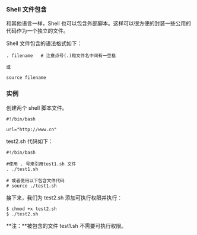### Shell 文件包含

和其他语言一样，Shell 也可以包含外部脚本。这样可以很方便的封装一些公用的代码作为一个独立的文件。

Shell 文件包含的语法格式如下：

```
. filename   # 注意点号(.)和文件名中间有一空格

或

source filename
```


### 实例

创建两个 shell 脚本文件。

```
#!/bin/bash

url="http://www.cn"
```


test2.sh 代码如下：

```
#!/bin/bash

#使用 . 号来引用test1.sh 文件
. ./test1.sh

# 或者使用以下包含文件代码
# source ./test1.sh
```


接下来，我们为 test2.sh 添加可执行权限并执行：

```
$ chmod +x test2.sh 
$ ./test2.sh 
```


**注：**被包含的文件 test1.sh 不需要可执行权限。
